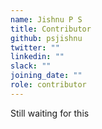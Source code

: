 ```yaml
---
name: Jishnu P S
title: Contributor
github: psjishnu
twitter: ""
linkedin: ""
slack: ""
joining_date: ""
role: contributor
---
```


Still waiting for this
